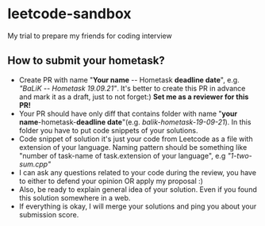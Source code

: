 # leetcode-sandbox
My trial to prepare my friends for coding interview


## How to submit your hometask?
- Create PR with name "**Your name** -- Hometask **deadline date**", e.g. _"BaLiK -- Hometask 19.09.21"_. It's better to create this PR in advance and mark it as a draft, just to not forget:) **Set me as a reviewer for this PR!**
- Your PR should have only diff that contains folder with name "**your name**-hometask-**deadline date**"(e.g. _balik-hometask-19-09-21_). In this folder you have to put code snippets of your solutions.
- Code snippet of solution it's just your code from Leetcode as a file with extension of your language. Naming pattern should be something like "number of task-name of task.extension of your language", e.g _"1-two-sum.cpp"_
- I can ask any questions related to your code during the review, you have to either to defend your opinion OR apply my proposal :)
- Also, be ready to explain general idea of your solution. Even if you found this solution somewhere in a web.
- If everything is okay, I will merge your solutions and ping you about your submission score.
